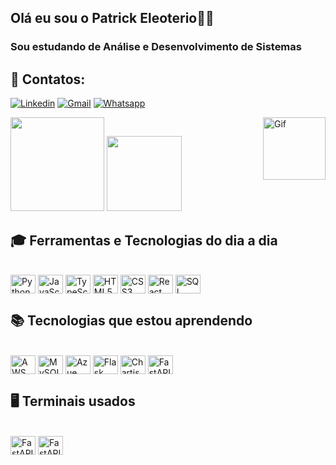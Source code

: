 ## Olá eu sou o Patrick Eleoterio👋🏻
### Sou estudando de Análise e Desenvolvimento de Sistemas

## 📩 Contatos:
[![Linkedin](https://img.shields.io/badge/LinkedIn-0077B5?style=for-the-badge&logo=linkedin&logoColor=white)](https://www.linkedin.com/in/patrickeleoterio/) 
[![Gmail](https://img.shields.io/badge/Gmail-D14836?style=for-the-badge&logo=gmail&logoColor=white)](patrick.eleoterio@hotmail.com)
[![Whatsapp](https://img.shields.io/badge/WhatsApp-25D366?style=for-the-badge&logo=whatsapp&logoColor=white)](https://api.whatsapp.com/send?phone=5521999876613)
 

<div>
<img height="150em" src="https://github-readme-stats.vercel.app/api?username=Eleoteriop&show_icons=true&theme=transparent">
<img height="120em" src="https://github-readme-stats.vercel.app/api/top-langs?username=Eleoteriop&layout=compact&langs_count=8&card_width=220"/>
<img align="right" alt="Gif" height="100em" src="https://media.giphy.com/media/qgQUggAC3Pfv687qPC/giphy.gif">
</div>

## 🎓 Ferramentas e Tecnologias do dia a dia
<div style="display: inline_block"><br/>
<img align="center" alt="Python" height="30" width="40" src="https://cdn.jsdelivr.net/gh/devicons/devicon@latest/icons/python/python-original.svg" />
<img align="center" alt="JavaScript" height="30" width="40" src="https://cdn.jsdelivr.net/gh/devicons/devicon@latest/icons/javascript/javascript-original.svg" /> 
<img align="center" alt="TypeScript" height="30" width="40" src="https://cdn.jsdelivr.net/gh/devicons/devicon@latest/icons/typescript/typescript-original.svg" />      
<img align="center" alt="HTML5" height="30" width="40" src="https://cdn.jsdelivr.net/gh/devicons/devicon@latest/icons/html5/html5-original.svg" />       
<img align="center" alt="CSS3" height="30" width="40" src="https://cdn.jsdelivr.net/gh/devicons/devicon@latest/icons/css3/css3-original.svg" />     
<img align="center" alt="React" height="30" width="40" src="https://cdn.jsdelivr.net/gh/devicons/devicon@latest/icons/react/react-original.svg" />    
<img align="center" alt="SQL Server" height="30" width="40" src="https://cdn.jsdelivr.net/gh/devicons/devicon@latest/icons/microsoftsqlserver/microsoftsqlserver-original.svg" />
          
          


## 📚 Tecnologias que estou aprendendo

<div style="display: inline_block"><br/>
  
<img align="center" alt="AWS" height="30" width="40" src="https://cdn.jsdelivr.net/gh/devicons/devicon@latest/icons/amazonwebservices/amazonwebservices-original-wordmark.svg" />          
<img align="center" alt="MySQL" height="30" width="40" src="https://cdn.jsdelivr.net/gh/devicons/devicon@latest/icons/mysql/mysql-original.svg" />
<img align="center" alt="Azue" height="30" width="40" src="https://cdn.jsdelivr.net/gh/devicons/devicon@latest/icons/azure/azure-original.svg" />          
<img align="center" alt="Flask" height="30" width="40" src="https://cdn.jsdelivr.net/gh/devicons/devicon@latest/icons/flask/flask-original.svg" />          
<img align="center" alt="Chartjs" height="30" width="40" src="https://cdn.jsdelivr.net/gh/devicons/devicon@latest/icons/chartjs/chartjs-original.svg" />          
<img align="center" alt="FastAPI" height="30" width="40" src="https://cdn.jsdelivr.net/gh/devicons/devicon@latest/icons/fastapi/fastapi-original.svg" />
          

## 🖥️ Terminais usados 
<div style="display: inline_block"><br/>
<img align="center" alt="FastAPI" height="30" width="40" src="https://cdn.jsdelivr.net/gh/devicons/devicon@latest/icons/vscode/vscode-original.svg" />
<img align="center" alt="FastAPI" height="30" width="40" src="https://cdn.jsdelivr.net/gh/devicons/devicon@latest/icons/git/git-original.svg" />
          
</div><br/>
